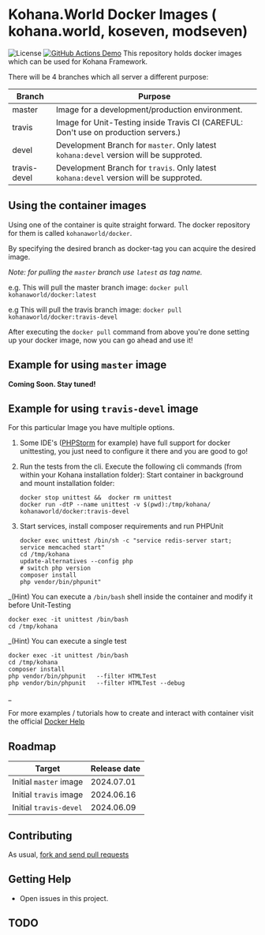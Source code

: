 # Kohana.World Docker Images ( kohana.world, koseven, modseven)
![License](https://img.shields.io/badge/license-BSD--3--Clause-green.svg)
[![GitHub Actions Demo](https://github.com/kohana-world/docker/actions/workflows/github-actions-demo.yml/badge.svg)](https://github.com/kohana-world/docker/actions/workflows/github-actions-demo.yml)
This repository holds docker images which can be used for Kohana Framework.

There will be 4 branches which all server a different purpose:

| Branch          | Purpose                                                                                     |
| --------------- |---------------------------------------------------------------------------------------------|
| master          | Image for a development/production environment.                                             |
| travis          | Image for Unit-Testing inside Travis CI (CAREFUL: Don't use on production servers.)         |
| devel           | Development Branch for `master`. Only latest `kohana:devel` version will be supproted. |
| travis-devel    | Development Branch for `travis`. Only latest `kohana:devel` version will be supproted.     |

## Using the container images

Using one of the container is quite straight forward.
The docker repository for them is called `kohanaworld/docker`.

By specifying the desired branch as docker-tag you can acquire the desired image.

_Note: for pulling the `master` branch use `latest` as tag name._

e.g. This will pull the master branch image:
`docker pull kohanaworld/docker:latest`

e.g This will pull the travis branch image:
`docker pull kohanaworld/docker:travis-devel`

After executing the `docker pull` command from above you're done setting up
your docker image, now you can go ahead and use it!

## Example for using `master` image

__Coming Soon. Stay tuned!__

## Example for using `travis-devel` image

For this particular Image you have multiple options.

1. Some IDE's ([PHPStorm](https://intellij-support.jetbrains.com/hc/en-us/community/posts/14391537025170-PHPUnittests-via-docker-by-PHPStorm-Configuration) for example) have full support for docker unittesting, you just need to configure it there and
   you are good to go!

2. Run the tests from the cli. Execute the following cli commands (from within your Kohana installation folder):
   Start container in background and mount installation folder:

   ```shell
   docker stop unittest &&  docker rm unittest
   docker run -dtP --name unittest -v $(pwd):/tmp/kohana/ kohanaworld/docker:travis-devel
   ```

3. Start services, install composer requirements and run PHPUnit
   ```shell
   docker exec unittest /bin/sh -c "service redis-server start; service memcached start"
   cd /tmp/kohana
   update-alternatives --config php
   # switch php version 
   composer install
   php vendor/bin/phpunit"
   ```

_(Hint) You can execute a `/bin/bash` shell inside the container and modify it before Unit-Testing
```shell
docker exec -it unittest /bin/bash
cd /tmp/kohana
```
_(Hint) You can execute a single test
```shell
docker exec -it unittest /bin/bash
cd /tmp/kohana
composer install
php vendor/bin/phpunit   --filter HTMLTest
php vendor/bin/phpunit   --filter HTMLTest --debug 
```
_

For more examples / tutorials how to create and interact with container visit the official [Docker Help](https://docs.docker.com/get-started/)

## Roadmap

| Target                 | Release date |
| ---------------------- |--------------|
| Initial `master` image | 2024.07.01   |
| Initial `travis` image | 2024.06.16   |
| Initial `travis-devel` | 2024.06.09  |

## Contributing

As usual, [fork and send pull requests](https://github.com/kohanaxworld/docker/pulls)

## Getting Help

* Open issues in this project.

## TODO

